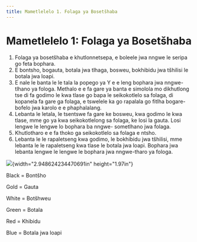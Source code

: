 ```yaml
---
title: Mametlelelo 1. Folaga ya Bosetšhaba
---
```


# Mametlelelo 1: Folaga ya Bosetšhaba

1.	Folaga ya bosetšhaba e khutlonnetsepa, e boleele jwa nngwe le seripa go feta bophara.
2.	E bontsho, bogauta, botala jwa tlhaga, bosweu, bokhibidu jwa tšhilisi le botala jwa loapi.
3.	E nale le banta le le tala la popego ya Y e e leng bophara jwa nngwe-tlhano ya fologa. Methalo e e fa gare ya banta e simolola mo dikhutlong tse di fa godimo le kwa tlase go bapa le seikokotlelo sa folaga, di kopanela fa gare ga folaga, e tswelele ka go rapalala go fitlha bogare-bofelo jwa karolo e e phaphalalang.
4.	Lebanta le letala, le tsentswe fa gare ke bosweu, kwa godimo le kwa tlase, mme go ya kwa seikokotlelong sa folaga, ke losi la gauta. Losi lengwe le lengwe lo bophara ba nngwe- sometlhano jwa folaga.
5.	Khutlotharo e e fa thoko ga seikokotlelo sa folaga e ntsho.
6.	Lebanta le le rapaletseng kwa godimo, le bokhibidu jwa tšhilisi, mme lebanta le le rapaletseng kwa tlase le botala jwa loapi. Bophara jwa lebanta lengwe le lengwe le bophara jwa nngwe-tharo ya fologa.

![](media/image1.png){width="2.948624234470691in" height="1.97in"}

Black = Bontšho

Gold = Gauta

White = Botšhweu

Green = Botala

Red = Khibidu

Blue = Botala jwa loapi